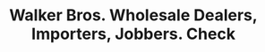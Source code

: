 ---
doi: 10.7916/D83X9JSM
date_other: '1871'
date_other_textual: '1871'
form: printed ephemera
genre:
- Checks (bank checks)
name:
- Walker Bros. Wholesale Dealers, Importers, Jobbers
object_in_context_url: https://biggert.cul.columbia.edu/items/view/ave_biggert_01574
subject_hierarchical_geographic:
- Salt Lake City, Utah, United States
subject_name:
- Walker Bros. Wholesale Dealers, Importers, Jobbers
title: Walker Bros. Wholesale Dealers, Importers, Jobbers. Check
sort_title: Walker Bros. Wholesale Dealers, Importers, Jobbers. Check
call_number: ave_biggert_01574
coordinates:
- 40.75,-111.88333333333334
pid: ave_biggert_01574
identifiers: ave_biggert_01574
canvas_id: ldpd:396834
permalink: "/items/ave_biggert_01574/"
layout: iiif-image-page
---